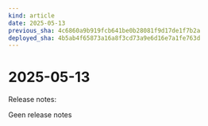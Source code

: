 ```yaml
---
kind: article
date: 2025-05-13
previous_sha: 4c6860a9b919fcb641be0b28081f9d17de1f7b2a
deployed_sha: 4b5ab4f65873a16a8f3cd73a9e6d16e7a1fe763d
---
```


# 2025-05-13

Release notes:

Geen release notes
